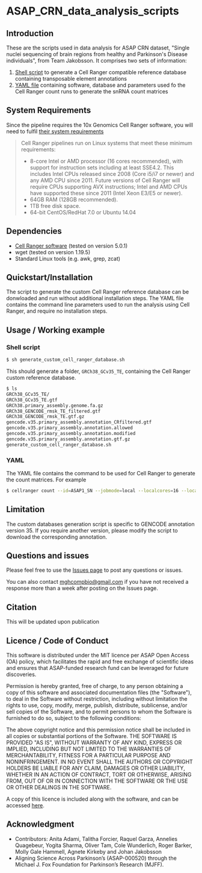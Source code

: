 # ASAP_CRN_data_analysis_scripts

## Introduction
These are the scripts used in data analysis for ASAP CRN dataset, "Single nuclei sequencing of brain regions from healthy and Parkinson's Disease individuals", from Team Jakobsson. It comprises two sets of information:
1) [Shell script](https://github.com/mhammell-laboratory/ASAP_CRN_data_analysis_scripts/blob/main/snRNA_analysis/generate_custom_cell_ranger_database.sh) to generate a Cell Ranger compatible reference database containing transposable element annotations
2) [YAML file](https://github.com/mhammell-laboratory/ASAP_CRN_data_analysis_scripts/tree/main/snRNA_analysis) containing software, database and parameters used fo the Cell Ranger count runs to generate the snRNA count matrices

## System Requirements
Since the pipeline requires the 10x Genomics Cell Ranger software, you will need to fulfil [their system requirements](https://www.10xgenomics.com/support/software/cell-ranger/downloads/cr-system-requirements)
>Cell Ranger pipelines run on Linux systems that meet these minimum requirements:
>   - 8-core Intel or AMD processor (16 cores recommended), with support for instruction sets including at least SSE4.2. This includes Intel CPUs released since 2008 (Core i5/i7 or newer) and any AMD CPU since 2011. Future versions of Cell Ranger will require CPUs supporting AVX instructions; Intel and AMD CPUs have supported these since 2011 (Intel Xeon E3/E5 or newer).
>   - 64GB RAM (128GB recommended).
>   - 1TB free disk space.
>   - 64-bit CentOS/RedHat 7.0 or Ubuntu 14.04

## Dependencies
- [Cell Ranger software](https://www.10xgenomics.com/support/software/cell-ranger/downloads) (tested on version 5.0.1)
- wget (tested on version 1.19.5)
- Standard Linux tools (e.g. awk, grep, zcat)

## Quickstart/Installation
The script to generate the custom Cell Ranger reference database can be donwloaded and run without additional installation steps.
The YAML file contains the command line parameters used to run the analysis using Cell Ranger, and require no installation steps.

## Usage / Working example
### Shell script
```bash
$ sh generate_custom_cell_ranger_database.sh
```
This should generate a folder, `GRCh38_GCv35_TE`, containing the Cell Ranger custom reference database.
``` bash
$ ls
GRCh38_GCv35_TE/
GRCh38_GCv35_TE.gtf
GRCh38.primary_assembly.genome.fa.gz
GRCh38_GENCODE_rmsk_TE_filtered.gtf
GRCh38_GENCODE_rmsk_TE.gtf.gz
gencode.v35.primary_assembly.annotation_CRfiltered.gtf
gencode.v35.primary_assembly.annotation.allowed
gencode.v35.primary_assembly.annotation.modified
gencode.v35.primary_assembly.annotation.gtf.gz
generate_custom_cell_ranger_database.sh
```
### YAML
The YAML file contains the command to be used for Cell Ranger to generate the count matrices. For example
```bash
$ cellranger count --id=ASAP1_SN --jobmode=local --localcores=16 --localmem=128 --transcriptome=GRCh38_GCv35_TE --fastqs=fastqs --sample=ASAP1_PD_NP16-162_SN --include-introns
```

## Limitation
The custom databases generation script is specific to GENCODE annotation version 35. If you require another version, please modify the script to download the corresponding annotation.

## Questions and issues
Please feel free to use the [Issues page](https://github.com/mhammell-laboratory/ASAP_CRN_data_analysis_scripts/issues) to post any questions or issues.

You can also contact mghcompbio@gmail.com if you have not received a response more than a week after posting on the Issues page.

## Citation
This will be updated upon publication

## Licence / Code of Conduct
This software is distributed under the MIT licence per ASAP Open Access (OA) policy, which facilitates the rapid and free exchange of scientific ideas and ensures that ASAP-funded research fund can be leveraged for future discoveries.

Permission is hereby granted, free of charge, to any person obtaining a copy of this software and associated documentation files (the "Software"), to deal in the Software without restriction, including without limitation the rights to use, copy, modify, merge, publish, distribute, sublicense, and/or sell copies of the Software, and to permit persons to whom the Software is furnished to do so, subject to the following conditions:

The above copyright notice and this permission notice shall be included in all copies or substantial portions of the Software.
THE SOFTWARE IS PROVIDED "AS IS", WITHOUT WARRANTY OF ANY KIND, EXPRESS OR IMPLIED, INCLUDING BUT NOT LIMITED TO THE WARRANTIES OF MERCHANTABILITY, FITNESS FOR A PARTICULAR PURPOSE AND NONINFRINGEMENT. IN NO EVENT SHALL THE AUTHORS OR COPYRIGHT HOLDERS BE LIABLE FOR ANY CLAIM, DAMAGES OR OTHER LIABILITY, WHETHER IN AN ACTION OF CONTRACT, TORT OR OTHERWISE, ARISING FROM, OUT OF OR IN CONNECTION WITH THE SOFTWARE OR THE USE OR OTHER DEALINGS IN THE SOFTWARE.

A copy of this licence is included along with the software, and can be accessed [here](https://github.com/mhammell-laboratory/ASAP_CRN_data_analysis_scripts/blob/main/LICENSE).

## Acknowledgment
- Contributors: Anita Adami, Talitha Forcier, Raquel Garza, Annelies Quagebeur, Yogita Sharma, Oliver Tam, Cole Wunderlich, Roger Barker, Molly Gale Hammell, Agnete Kirkeby and Johan Jakobsson
- Aligning Science Across Parkinson’s (ASAP-000520) through the Michael J. Fox Foundation for Parkinson’s Research (MJFF).

